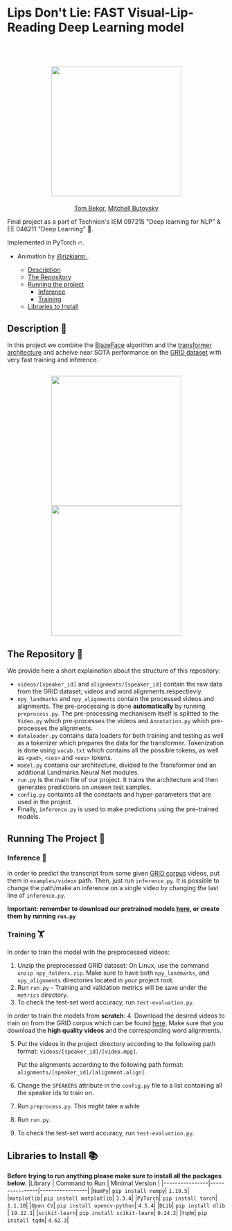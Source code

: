 
# Lips Don't Lie: FAST Visual-Lip-Reading Deep Learning model

<h1 align="center">
  <br>
  <img src="https://github.com/rizkiarm/LipNet/blob/master/assets/lipreading.gif?raw=true" height="300">
</h1>
  <p align="center">
     <a href="https://github.com/TomBekor">Tom Bekor</a>, <a href="https://github.com/MitchellBu">Mitchell Butovsky</a>
  </p>

Final project as a part of Technion's IEM 097215 "Deep learning for NLP" & EE 046211 "Deep Learning" 🌠.

Implemented in PyTorch :fire:.
* Animation by <a href = https://github.com/rizkiarm> @rizkiarm </a>.

  * [Description](#description-lips)
  * [The Repository](#the-repository-compass)
  * [Running the project](#running-the-project-runner)
    + [Inference](#inference-mag_right)
    + [Training](#training-weight_lifting)
  * [Libraries to Install](#libraries-to-install-books)


## Description :lips:
In this project we combine the [BlazeFace](https://arxiv.org/pdf/1907.05047.pdf "BlazeFace") algorithm and the [transformer architecture](https://proceedings.neurips.cc/paper/2017/file/3f5ee243547dee91fbd053c1c4a845aa-Paper.pdf "transformer") and acheive near SOTA performance on the [GRID dataset](http://spandh.dcs.shef.ac.uk/gridcorpus/ "GRID dataset") with very fast training and inference.


<h2 align="center">
<img src="https://i.ibb.co/hYH90Zt/Screenshot-from-2022-01-27-16-01-24.png" height=300> <img src="https://i.ibb.co/vVyfxt7/rsz-transformer.png" height=300>
</h2>

## The Repository :compass:
We provide here a short explaination about the structure of this repository:
- ``videos/[speaker_id]`` and ``alignments/[speaker_id]`` contain the raw data from the GRID dataset;
videos and word alignments respectievly.
- ``npy_landmarks`` and ``npy_alignments`` contain the processed videos and alignments. 
The pre-processing is done **automatically** by running ``preprocess.py``. 
The pre-processing mechanisem itself is splitted to the ``Video.py`` which pre-processes the videos and ``Annotation.py`` which pre-processes the alignments. 
- `dataloader.py` contains  data loaders for both training and testing as well as a tokenizer which prepares the data for the transformer. Tokenization is done using ``vocab.txt`` which contains all the possible tokens, as well as ``<pad>``, ``<sos>`` and ``<eos>`` tokens.
-  ``model.py`` contains our architecture, divided to the Transformer and an additional Landmarks Neural Net modules.
- ``run.py`` is the main file of our project. It trains the architecture and then generates predictions on unseen test samples.
-  ``config.py`` containts all the constants and hyper-parameters that are used in the project.
- Finally, ``inference.py`` is used to make predictions using the pre-trained models.
  
## Running The Project :runner:

### Inference :mag_right:
In order to predict the transcript from some given [GRID corpus](http://spandh.dcs.shef.ac.uk/gridcorpus/ "GRID corpus") videos, put them in ``examples/videos`` path.
Then, just run ``inference.py``.
It is possible to change the path/make an inference on a single video by changing the last line of `inference.py`.

**Important: remember to download our pretrained models [here](https://drive.google.com/drive/folders/1-udLFTgkJSemyzciD0PJwOZvXNJ50AZS?usp=sharing "here"), or create them by running ``run.py``**

### Training :weight_lifting:
In order to train the model with the preprocessed videos:

 1. Unzip the preprocessed GRID dataset:
 On Linux, use the command `unzip npy_folders.zip`.
Make sure to have both `npy_landmarks`, and `npy_alignments` directories located in your project root.
2. Run `run.py` - Training and validation metrics will be save under the `metrics` directory.
3. To check the test-set word accuracy, run `test-evaluation.py`.

In order to train the models from **scratch**:
4. Download the desired videos to train on from the GRID corpus which can be found [here](http://spandh.dcs.shef.ac.uk/gridcorpus/ "here"). Make sure that you download the **high quality videos** and the corresponding word alignments.

5. Put the videos in the project directory according to the following path format: ``videos/[speaker_id]/[video.mpg]``. 

    Put the alignments according to the following path format: ``alignments/[speaker_id]/[alignment.align]``.  

6. Change the ``SPEAKERS`` attribute in the ``config.py`` file to a list containing all the speaker ids to train on. 

7. Run ``preprocess.py``. This might take a while

8. Run ``run.py``.

10. To check the test-set word accuracy, run `test-evaluation.py`.

## Libraries to Install :books:

**Before trying to run anything please make sure to install all the packages below.**
|Library         | Command to Run | Minimal Version |
|----------------|----------------|-----------------|
|`NumPy`|  `pip install numpy`| `1.19.5`|
|`matplotlib`|  `pip install matplotlib`| `3.3.4`|
|`PyTorch`|  `pip install torch`| `1.1.10`|
|`Open CV`| `pip install opencv-python`| `4.5.4`|
|`DLib`| `pip install dlib` | `19.22.1`|
|`scikit-learn`|  `pip install scikit-learn`| `0.24.2`|
|`tqdm`| `pip install tqdm`| `4.62.3`|

